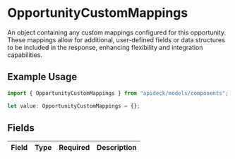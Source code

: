 # OpportunityCustomMappings

An object containing any custom mappings configured for this opportunity. These mappings allow for additional, user-defined fields or data structures to be included in the response, enhancing flexibility and integration capabilities.

## Example Usage

```typescript
import { OpportunityCustomMappings } from "apideck/models/components";

let value: OpportunityCustomMappings = {};
```

## Fields

| Field       | Type        | Required    | Description |
| ----------- | ----------- | ----------- | ----------- |